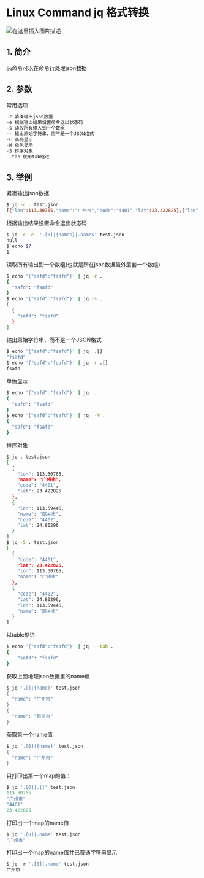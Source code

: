 #  Linux Command jq 格式转换


![在这里插入图片描述](https://img-blog.csdnimg.cn/310ecb3fa2f84bf984c0adab84c83e80.gif#pic_center)


## 1. 简介
 `jq`命令可以在命令行处理json数据
## 2. 参数
常用选项

```python
-c 紧凑输出json数据
-e 根据输出结果设置命令退出状态码
-s 读取所有输入到一个数组
-r 输出原始字符串，而不是一个JSON格式
-C 高亮显示
-M 单色显示
-S 排序对象
--tab 使用tab缩进 
```
## 3. 举例
紧凑输出json数据

```bash
$ jq -c . test.json
[{"lon":113.30765,"name":"广州市","code":"4401","lat":23.422825},{"lon":113.59446,"name":"韶关市","code":"4402","lat":24.80296}]
```
根据输出结果设置命令退出状态码

```bash
$ jq -c -e  '.[0]|{names}|.names' test.json
null
$ echo $?
1
```
读取所有输出到一个数组(也就是所在json数据最外层套一个数组)

```bash
$ echo '{"safd":"fsafd"}' | jq -r .
{
  "safd": "fsafd"
}
$ echo '{"safd":"fsafd"}' | jq -s .
[
  {
    "safd": "fsafd"
  }
]
```
输出原始字符串，而不是一个JSON格式

```bash
$ echo '{"safd":"fsafd"}' | jq  .[]
"fsafd"
$ echo '{"safd":"fsafd"}' | jq -r .[]
fsafd
```
单色显示

```bash
$ echo '{"safd":"fsafd"}' | jq  .
{
  "safd": "fsafd"
}
$ echo '{"safd":"fsafd"}' | jq  -M .
{
  "safd": "fsafd"
}
```
排序对象

```bash
$ jq . test.json 
[
  {
    "lon": 113.30765,
    "name": "广州市",
    "code": "4401",
    "lat": 23.422825
  },
  {
    "lon": 113.59446,
    "name": "韶关市",
    "code": "4402",
    "lat": 24.80296
  }
]
$ jq -S . test.json 
[
  {
    "code": "4401",
    "lat": 23.422825,
    "lon": 113.30765,
    "name": "广州市"
  },
  {
    "code": "4402",
    "lat": 24.80296,
    "lon": 113.59446,
    "name": "韶关市"
  }
]
```
以table缩进

```bash
$ echo '{"safd":"fsafd"}' | jq  --tab .
{
    "safd": "fsafd"
}
```
获取上面地理json数据里的name值

```go
$ jq '.[]|{name}' test.json 
{
  "name": "广州市"
}
{
  "name": "韶关市"
}
```
获取第一个name值

```go
$ jq '.[0]|{name}' test.json 
{
  "name": "广州市"
}
```
只打印出第一个map的值：

```go
$ jq '.[0]|.[]' test.json 
113.30765
"广州市"
"4401"
23.422825
```
打印出一个map的name值

```go
$ jq '.[0]|.name' test.json 
"广州市"
```

打印出一个map的name值并已普通字符串显示

```go
$ jq -r '.[0]|.name' test.json 
广州市
```


